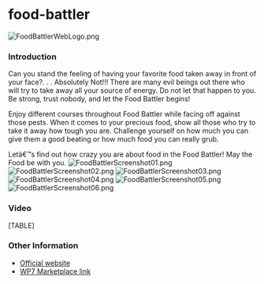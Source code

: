 # food-battler

![FoodBattlerWebLogo.png](../.gitbook/assets/migrated\_media-FoodBattlerWebLogo.png)

### Introduction

Can you stand the feeling of having your favorite food taken away in front of your face?. . . Absolutely Not!!! There are many evil beings out there who will try to take away all your source of energy. Do not let that happen to you. Be strong, trust nobody, and let the Food Battler begins!

Enjoy different courses throughout Food Battler while facing off against those pests. When it comes to your precious food, show all those who try to take it away how tough you are. Challenge yourself on how much you can give them a good beating or how much food you can really grub.

Letâ€™s find out how crazy you are about food in the Food Battler! May the Food be with you. ![FoodBattlerScreenshot01.png](../.gitbook/assets/migrated\_media-FoodBattlerScreenshot01.png) ![FoodBattlerScreenshot02.png](../.gitbook/assets/migrated\_media-FoodBattlerScreenshot02.png) ![FoodBattlerScreenshot03.png](../.gitbook/assets/migrated\_media-FoodBattlerScreenshot03.png) ![FoodBattlerScreenshot04.png](../.gitbook/assets/migrated\_media-FoodBattlerScreenshot04.png) ![FoodBattlerScreenshot05.png](../.gitbook/assets/migrated\_media-FoodBattlerScreenshot05.png) ![FoodBattlerScreenshot06.png](../.gitbook/assets/migrated\_media-FoodBattlerScreenshot06.png)

### Video

\[TABLE]

### Other Information

* [Official website](http://www.duadduck.com)
* [WP7 Marketplace link](http://www.windowsphone.com/en-US/apps/06a85b1e-d8d5-4961-85d8-dfe7b0783098)

